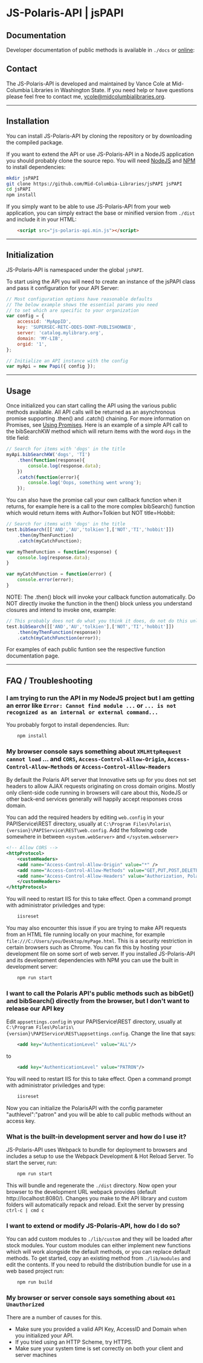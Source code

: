 # JS-Polaris-API | jsPAPI

## Documentation

Developer documentation of public methods is available in `./docs` or [online](https://mid-columbia-libraries.github.io/jsPAPI/):

## Contact

The JS-Polaris-API is developed and maintained by Vance Cole at Mid-Columbia Libraries in Washington State. If you need help or have questions please feel free to contact me, [vcole@midcolumbialibraries.org](mailto:vcole@midcolumbialibraries.org).

---

## Installation

You can install JS-Polaris-API by cloning the repository or by downloading the compiled package.

If you want to extend the API or use JS-Polaris-API in a NodeJS application you should probably clone the source repo. You will need [NodeJS](https://nodejs.org/en/) and [NPM](https://www.npmjs.com/) to install dependencies:

``` Bash
mkdir jsPAPI
git clone https://github.com/Mid-Columbia-Libraries/jsPAPI jsPAPI
cd jsPAPI
npm install
```    

If you simply want to be able to use JS-Polaris-API from your web application, you can simply extract the base or minified version from `./dist` and include it in your HTML:

``` HTML
    <script src="js-polaris-api.min.js"></script>
```

---
    
## Initialization

JS-Polaris-API is namespaced under the global `jsPAPI`.

To start using the API you will need to create an instance of the jsPAPI class and pass it configuration for your API Server:

``` Javascript
// Most configuration options have reasonable defaults
// The below example shows the essential params you need
// to set which are specific to your organization
var config = {
    accessid: 'MyAppID',
    key: 'SUPERSEC-RETC-ODES-DONT-PUBLISHONWEB',
    server: 'catalog.mylibrary.org',
    domain: 'MY-LIB',
    orgid: '1',
};

// Initialize an API instance with the config
var myApi = new Papi({ config });
```

---
    
## Usage

Once initialized you can start calling the API using the various public methods available. All API calls will be returned as an asynchronous promise supporting .then() and .catch() chaining. For more information on Promises, see [Using Promises]('https://developer.mozilla.org/en-US/docs/Web/JavaScript/Guide/Using_promises'). Here is an example of a simple API call to the bibSearchKW method which will return items with the word `dogs` in the title field:

``` Javascript
// Search for items with 'dogs' in the title
myApi.bibSearchKW('dogs', 'TI')
    .then(function(response){
        console.log(response.data);
    })
    .catch(function(error){
        console.log('Oops, something went wrong');
    });
```

You can also have the promise call your own callback function when it returns, for example here is a call to the more complex bibSearch() function which would return items with Author=Tolkien but NOT title=Hobbit:

``` Javascript
// Search for items with 'dogs' in the title
test.bibSearch([['AND','AU','tolkien'],['NOT','TI','hobbit']])
    .then(myThenFunction)
    .catch(myCatchFunction);

var myThenFunction = function(response) {
    console.log(response.data);
}

var myCatchFunction = function(error) {
    console.error(error);
}
```

NOTE: The .then() block will invoke your callback function automatically. Do NOT directly invoke the function in the then() block unless you understand closures and intend to invoke one, example:

``` Javascript
// This probably does not do what you think it does, do not do this unless you are intending to invoke a closure
test.bibSearch([['AND','AU','tolkien'],['NOT','TI','hobbit']])
    .then(myThenFunction(response))
    .catch(myCatchFunction(error));
```

For examples of each public funtion see the respective function documentation page.

---
    
## FAQ / Troubleshooting

### I am trying to run the API in my NodeJS project but I am getting an error like `Error: Cannot find module ...` or `... is not recognized as an internal or external command...`

You probably forgot to install dependencies. Run:

``` Bash
    npm install
```

### My browser console says something about `XMLHttpRequest cannot load` ... and `CORS`, `Access-Control-Allow-Origin`, `Access-Control-Allow-Methods` or `Access-Control-Allow-Headers`

By default the Polaris API server that Innovative sets up for you does not set headers to allow AJAX requests originating on cross domain origins. Mostly only client-side code running in browsers will care about this, NodeJS or other back-end services generally will happily accept responses cross domain.

You can add the required headers by editing `web.config` in your PAPIService\REST directory, usually at `C:\Program Files\Polaris\{version}\PAPIService\REST\web.config`. Add the following code somewhere in between `<system.webServer>` and `</system.webserver>`

``` XML
<!-- Allow CORS -->
<httpProtocol>
    <customHeaders>
    <add name="Access-Control-Allow-Origin" value="*" />
    <add name="Access-Control-Allow-Methods" value="GET,PUT,POST,DELETE,PATCH,OPTIONS" />
    <add name="Access-Control-Allow-Headers" value="Authorization, PolarisDate" />
    </customHeaders>
</httpProtocol>
```

You will need to restart IIS for this to take effect. Open a command prompt with administrator priviledges and type:

``` Powershell
    iisreset
```

You may also encounter this issue if you are trying to make API requests from an HTML file running locally on your machine, for example `file:///C:/Users/you/Desktop/myPage.html`. This is a security restriction in certain browsers such as Chrome. You can fix this by hosting your development file on some sort of web server. If you installed JS-Polaris-API and its development dependencies with NPM you can use the built in development server:

``` Bash
    npm run start
```

### I want to call the Polaris API's public methods such as bibGet() and bibSearch() directly from the browser, but I don't want to release our API key

Edit `appsettings.config` in your PAPIService\REST directory, usually at `C:\Program Files\Polaris\{version}\PAPIService\REST\appsettings.config`. Change the line that says:

``` XML
    <add key="AuthenticationLevel" value="ALL"/>
```

to

``` XML
    <add key="AuthenticationLevel" value="PATRON"/>
```

You will need to restart IIS for this to take effect. Open a command prompt with administrator priviledges and type:

``` Powershell
    iisreset
```

Now you can initialize the PolarisAPI with the config parameter "authlevel":"patron" and you will be able to call public methods without an access key.

### What is the built-in development server and how do I use it?

JS-Polaris-API uses Webpack to bundle for deployment to browsers and includes a setup to use the Webpack Development & Hot Reload Server. To start the server, run:

``` Bash
    npm run start
```

This will bundle and regenerate the `./dist` directory. Now open your browser to the development URL webpack provides (default http://localhost:8080/). Changes you make to the API library and custom folders will automatically repack and reload. Exit the server by pressing `ctrl-c | cmd c`

### I want to extend or modify JS-Polaris-API, how do I do so?

You can add custom modules to `./lib/custom` and they will be loaded after stock modules. Your custom modules can either implement new functions which will work alongside the default methods, or you can replace default methods. To get started, copy an existing method from `./lib/modules` and edit the contents. If you need to rebuild the distribution bundle for use in a web based project run:

``` Bash
    npm run build
```

### My browser or server console says something about `401 Unauthorized`

There are a number of causes for this.

* Make sure you provided a valid API Key, AccessID and Domain when you initialized your API.
* If you tried using an HTTP Scheme, try HTTPS.
* Make sure your system time is set correctly on both your client and server machines
